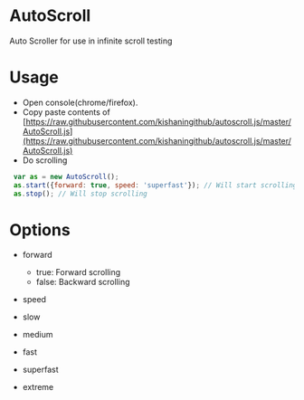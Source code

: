 # AutoScroll
Auto Scroller for use in infinite scroll testing 

# Usage
- Open console(chrome/firefox).
- Copy paste contents of [https://raw.githubusercontent.com/kishaningithub/autoscroll.js/master/AutoScroll.js](https://raw.githubusercontent.com/kishaningithub/autoscroll.js/master/AutoScroll.js)
- Do scrolling
```javascript
 var as = new AutoScroll();
 as.start({forward: true, speed: 'superfast'}); // Will start scrolling
 as.stop(); // Will stop scrolling
```

# Options
- forward 
  - true: Forward scrolling
  - false: Backward scrolling

- speed
 - slow
 - medium
 - fast
 - superfast
 - extreme
